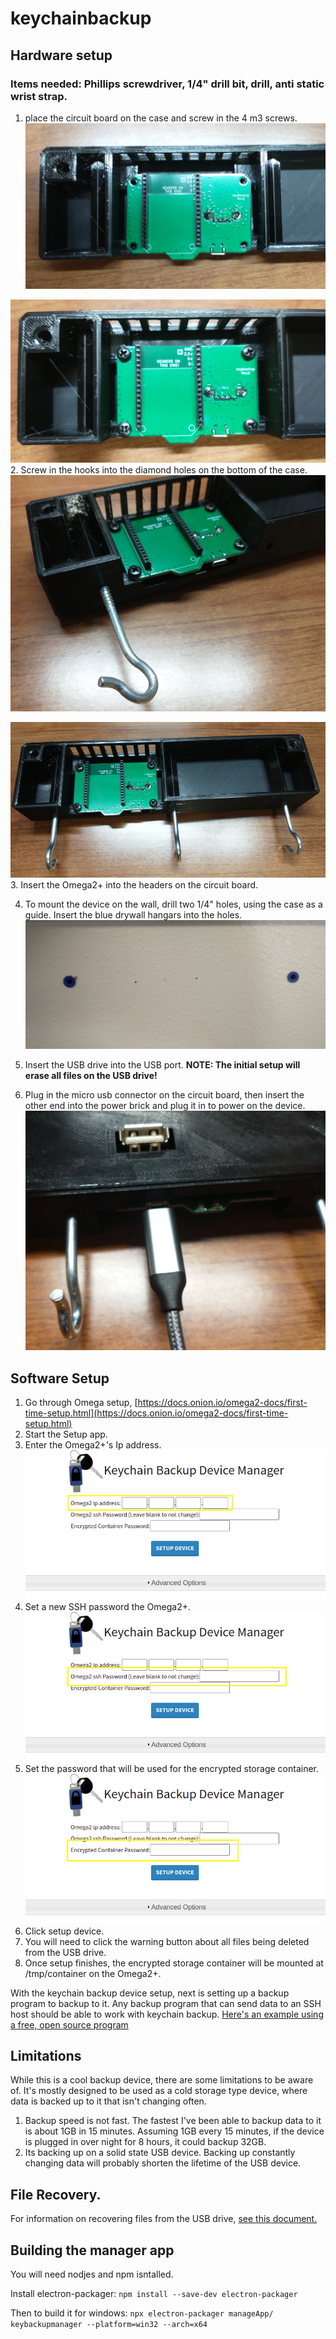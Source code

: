 
# keychainbackup

## Hardware setup

### Items needed: Phillips screwdriver, 1/4" drill bit, drill, anti static wrist strap.
 1. place the circuit board on the case and screw in the 4 m3 screws.
 ![PCB in case](pictures/pcb_placed_in_case.jpg)

 ![PCB screwed in](pictures/pcb_screwed_in.jpg)
 2. Screw in the hooks into the diamond holes on the bottom of the case.
 ![install hooks](pictures/install_hooks.jpg)

 ![hooks installed](pictures/hooks_installed.jpg)
 3. Insert the Omega2+ into the headers on the circuit board.
 
 4. To mount the device on the wall, drill two 1/4" holes, using the case as a guide. Insert the blue drywall hangars into the holes.
 ![drywall hangars](pictures/drywall_mounting.jpg)
 
 5. Insert the USB drive into the USB port. <b>NOTE: The initial setup will erase all files on the USB drive!</b>
 
 6. Plug in the micro usb connector on the circuit board, then insert the other end into the power brick and plug it in to power on the device.
 ![plug in microusb](pictures/plug_in_power.jpg)


## Software Setup

 1. Go through Omega setup, [https://docs.onion.io/omega2-docs/first-time-setup.html](https://docs.onion.io/omega2-docs/first-time-setup.html)
 2. Start the Setup app.
 3. Enter the Omega2+'s Ip address.
 ![Omega2p IP address spot](pictures/omega2p_ipaddress.png)
 4. Set a new SSH password the Omega2+.
 ![Omega2p ssh password](pictures/omega2p_ssh_password.png)
 6. Set the password that will be used for the encrypted storage container.
 ![Omega IP address spot](pictures/omega2p_encryptedpassword.png)
 8. Click setup device.
 9. You will need to click the warning button about all files being deleted from the USB drive.
 10. Once setup finishes, the encrypted storage container will be mounted at /tmp/container on the Omega2+.

With the keychain backup device setup, next is setting up a backup program to backup to it. Any backup program that can send data to an SSH host should be able to work with keychain backup. [Here's an example using a free, open source program](docs/SettingUpBackups.md)

## Limitations

While this is a cool backup device, there are some limitations to be aware of. It's mostly designed to be used as a cold storage type device, where data is backed up to it that isn't changing often.

1. Backup speed is not fast. The fastest I've been able to backup data to it is about 1GB in 15 minutes. Assuming 1GB every 15 minutes, if the device is plugged in over night for 8 hours, it could backup 32GB.
2. Its backing up on a solid state USB device. Backing up constantly changing data will probably shorten the lifetime of the USB device.



## File Recovery.

For information on recovering files from the USB drive, [see this document.](docs/RecoveringFiles.md)

## Building the manager app

You will need nodjes and npm isntalled.

Install electron-packager: ```npm install --save-dev electron-packager```

Then to build it for windows: ```npx electron-packager manageApp/ keybackupmanager --platform=win32 --arch=x64```
